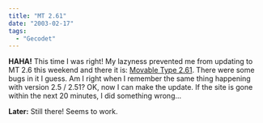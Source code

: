 ```yaml
---
title: "MT 2.61"
date: "2003-02-17"
tags:
  - "Gecodet"
---
```


**HAHA!** This time I was right! My lazyness prevented me from updating to MT 2.6 this weekend and there it is: [Movable Type 2.61](http://www.movabletype.org/news/2003_02.shtml#000787 "movabletype.org: News"). There were some bugs in it I guess. Am I right when I remember the same thing happening with version 2.5 / 2.51? OK, now I can make the update. If the site is gone within the next 20 minutes, I did something wrong…

**Later:** Still there! Seems to work.
